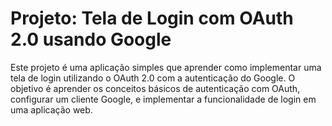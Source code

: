 # Projeto: Tela de Login com OAuth 2.0 usando Google

Este projeto é uma aplicação simples que aprender como implementar uma tela de login utilizando o OAuth 2.0 com a autenticação do Google. O objetivo é aprender os conceitos básicos de autenticação com OAuth, configurar um cliente Google, e implementar a funcionalidade de login em uma aplicação web.
